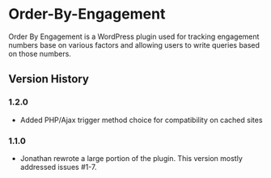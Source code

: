 Order-By-Engagement
===================

Order By Engagement is a WordPress plugin used for tracking engagement numbers base on various factors and allowing users to write queries based on those numbers.

Version History
---------------

### 1.2.0

+ Added PHP/Ajax trigger method choice for compatibility on cached sites

### 1.1.0

+ Jonathan rewrote a large portion of the plugin. This version mostly addressed issues #1-7.